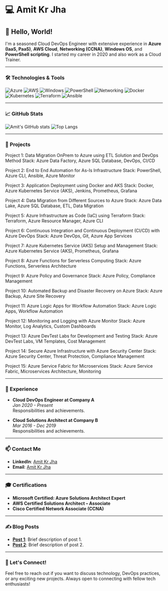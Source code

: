 # 💻 Amit Kr Jha

## 👋 Hello, World! 

I'm a seasoned Cloud DevOps Engineer with extensive experience in **Azure (IaaS, PaaS)**, **AWS Cloud**, **Networking (CCNA)**, **Windows OS**, and **PowerShell scripting**. I started my career in 2020 and also work as a Cloud Trainer.

---

### 🛠️ Technologies & Tools

![Azure](https://img.shields.io/badge/Azure-0078D4?style=for-the-badge&logo=microsoft-azure&logoColor=white)
![AWS](https://img.shields.io/badge/AWS-232F3E?style=for-the-badge&logo=amazon-aws&logoColor=white)
![Windows](https://img.shields.io/badge/Windows-0078D6?style=for-the-badge&logo=windows&logoColor=white)
![PowerShell](https://img.shields.io/badge/PowerShell-5391FE?style=for-the-badge&logo=powershell&logoColor=white)
![Networking](https://img.shields.io/badge/Networking-1572B6?style=for-the-badge&logo=cisco&logoColor=white)
![Docker](https://img.shields.io/badge/Docker-2496ED?style=for-the-badge&logo=docker&logoColor=white)
![Kubernetes](https://img.shields.io/badge/Kubernetes-326CE5?style=for-the-badge&logo=kubernetes&logoColor=white)
![Terraform](https://img.shields.io/badge/Terraform-623CE4?style=for-the-badge&logo=terraform&logoColor=white)
![Ansible](https://img.shields.io/badge/Ansible-EE0000?style=for-the-badge&logo=ansible&logoColor=white)

---

### 📈 GitHub Stats

![Amit's GitHub stats](https://github-readme-stats.vercel.app/api?username=aj-20-eng&show_icons=true&theme=radical)
![Top Langs](https://github-readme-stats.vercel.app/api/top-langs/?username=aj-20-eng&layout=compact&theme=radical)

---

### 🚀 Projects

Project 1: Data Migration OnPrem to Azure using ETL Solution and DevOps Method
Stack: Azure Data Factory, Azure SQL Database, DevOps, CI/CD

Project 2: End to End Automation for As-Is Infrastructure
Stack: PowerShell, Azure CLI, Ansible, Azure Monitor

Project 3: Application Deployment using Docker and AKS
Stack: Docker, Azure Kubernetes Service (AKS), Jenkins, Prometheus, Grafana

Project 4: Data Migration from Different Sources to Azure
Stack: Azure Data Lake, Azure SQL Database, ETL, Data Migration

Project 5: Azure Infrastructure as Code (IaC) using Terraform
Stack: Terraform, Azure Resource Manager, Azure CLI

Project 6: Continuous Integration and Continuous Deployment (CI/CD) with Azure DevOps
Stack: Azure DevOps, Git, Azure App Services

Project 7: Azure Kubernetes Service (AKS) Setup and Management
Stack: Azure Kubernetes Service (AKS), Prometheus, Grafana

Project 8: Azure Functions for Serverless Computing
Stack: Azure Functions, Serverless Architecture

Project 9: Azure Policy and Governance
Stack: Azure Policy, Compliance Management

Project 10: Automated Backup and Disaster Recovery on Azure
Stack: Azure Backup, Azure Site Recovery

Project 11: Azure Logic Apps for Workflow Automation
Stack: Azure Logic Apps, Workflow Automation

Project 12: Monitoring and Logging with Azure Monitor
Stack: Azure Monitor, Log Analytics, Custom Dashboards

Project 13: Azure DevTest Labs for Development and Testing
Stack: Azure DevTest Labs, VM Templates, Cost Management

Project 14: Secure Azure Infrastructure with Azure Security Center
Stack: Azure Security Center, Threat Protection, Compliance Management

Project 15: Azure Service Fabric for Microservices
Stack: Azure Service Fabric, Microservices Architecture, Monitoring

---

### 💼 Experience

- **Cloud DevOps Engineer at Company A**  
  _Jan 2020 - Present_  
  Responsibilities and achievements.

- **Cloud Solutions Architect at Company B**  
  _Mar 2016 - Dec 2019_  
  Responsibilities and achievements.

---

### 📫 Contact Me

- **LinkedIn**: [Amit Kr Jha](https://www.linkedin.com/in/amitjhatech/)
- **Email**: [Amit Kr Jha](mailto:akumarbce17@gmail.com)

---

### 🎓 Certifications

- **Microsoft Certified: Azure Solutions Architect Expert**
- **AWS Certified Solutions Architect – Associate**
- **Cisco Certified Network Associate (CCNA)**

---

### ✍️ Blog Posts

- **[Post 1](https://yourblog.com/post-1)**: Brief description of post 1.
- **[Post 2](https://yourblog.com/post-2)**: Brief description of post 2.

---

### 🤝 Let's Connect!

Feel free to reach out if you want to discuss technology, DevOps practices, or any exciting new projects. Always open to connecting with fellow tech enthusiasts!

